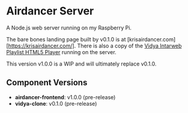 # Airdancer Server

A Node.js web server running on my Raspberry Pi.

The bare bones landing page built by v0.1.0 is at [krisairdancer.com][https://krisairdancer.com/]. There is also a copy of the [Vidya Intarweb Playlist HTML5 Player](https://github.com/fpgaminer/vip-html5-player) running on the server.

This version v1.0.0 is a WIP and will ultimately replace v0.1.0.

## Component Versions

- **airdancer-frontend**: v1.0.0 (pre-release)
- **vidya-clone**: v0.1.0 (pre-release)